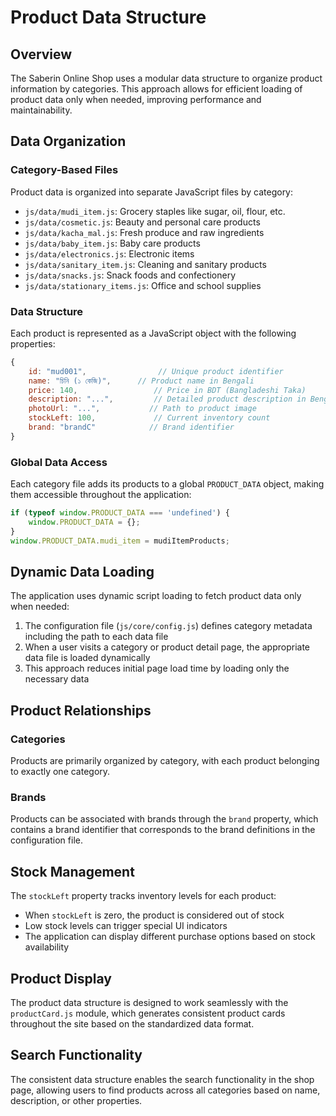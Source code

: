 # Product Data Structure

## Overview

The Saberin Online Shop uses a modular data structure to organize product information by categories. This approach allows for efficient loading of product data only when needed, improving performance and maintainability.

## Data Organization

### Category-Based Files

Product data is organized into separate JavaScript files by category:

- `js/data/mudi_item.js`: Grocery staples like sugar, oil, flour, etc.
- `js/data/cosmetic.js`: Beauty and personal care products
- `js/data/kacha_mal.js`: Fresh produce and raw ingredients
- `js/data/baby_item.js`: Baby care products
- `js/data/electronics.js`: Electronic items
- `js/data/sanitary_item.js`: Cleaning and sanitary products
- `js/data/snacks.js`: Snack foods and confectionery
- `js/data/stationary_items.js`: Office and school supplies

### Data Structure

Each product is represented as a JavaScript object with the following properties:

```javascript
{
    id: "mud001",                // Unique product identifier
    name: "চিনি (১ কেজি)",      // Product name in Bengali
    price: 140,                 // Price in BDT (Bangladeshi Taka)
    description: "...",         // Detailed product description in Bengali
    photoUrl: "...",           // Path to product image
    stockLeft: 100,             // Current inventory count
    brand: "brandC"            // Brand identifier
}
```

### Global Data Access

Each category file adds its products to a global `PRODUCT_DATA` object, making them accessible throughout the application:

```javascript
if (typeof window.PRODUCT_DATA === 'undefined') {
    window.PRODUCT_DATA = {};
}
window.PRODUCT_DATA.mudi_item = mudiItemProducts;
```

## Dynamic Data Loading

The application uses dynamic script loading to fetch product data only when needed:

1. The configuration file (`js/core/config.js`) defines category metadata including the path to each data file
2. When a user visits a category or product detail page, the appropriate data file is loaded dynamically
3. This approach reduces initial page load time by loading only the necessary data

## Product Relationships

### Categories

Products are primarily organized by category, with each product belonging to exactly one category.

### Brands

Products can be associated with brands through the `brand` property, which contains a brand identifier that corresponds to the brand definitions in the configuration file.

## Stock Management

The `stockLeft` property tracks inventory levels for each product:

- When `stockLeft` is zero, the product is considered out of stock
- Low stock levels can trigger special UI indicators
- The application can display different purchase options based on stock availability

## Product Display

The product data structure is designed to work seamlessly with the `productCard.js` module, which generates consistent product cards throughout the site based on the standardized data format.

## Search Functionality

The consistent data structure enables the search functionality in the shop page, allowing users to find products across all categories based on name, description, or other properties.